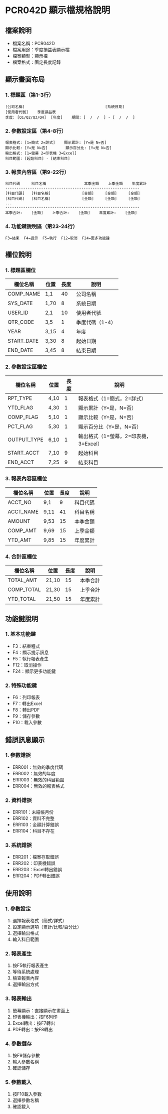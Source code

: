 # PCR042D 顯示檔規格說明

## 檔案說明
- 檔案名稱：PCR042D
- 檔案用途：季度損益表顯示檔
- 檔案類型：顯示檔
- 檔案格式：固定長度記錄

## 顯示畫面布局

### 1. 標題區（第1-3行）
```
[公司名稱]                                    [系統日期]
[使用者代號]    季度損益表
季度: [Q1/Q2/Q3/Q4]  [年度]    期間: [  /  /  ] - [  /  /  ]
```

### 2. 參數設定區（第4-8行）
```
報表格式: [1=簡式 2=詳式]    顯示累計: [Y=是 N=否]
顯示比較: [Y=是 N=否]        顯示百分比: [Y=是 N=否]
輸出格式: [1=螢幕 2=印表機 3=Excel]
科目範圍: [起始科目] - [結束科目]
```

### 3. 報表內容區（第9-22行）
```
科目代碼     科目名稱                 本季金額    上季金額    年度累計
------------------------------------------------------------
[科目代碼]   [科目名稱]              [金額]     [金額]     [金額]
[科目代碼]   [科目名稱]              [金額]     [金額]     [金額]
...
------------------------------------------------------------
本季合計:    [金額]    上季合計:    [金額]    年度累計:    [金額]
```

### 4. 功能鍵說明區（第23-24行）
```
F3=結束  F4=提示  F5=執行  F12=取消  F24=更多功能鍵
```

## 欄位說明

### 1. 標題區欄位
| 欄位名稱 | 位置 | 長度 | 說明 |
|----------|------|------|------|
| COMP_NAME | 1,1 | 40 | 公司名稱 |
| SYS_DATE | 1,70 | 8 | 系統日期 |
| USER_ID | 2,1 | 10 | 使用者代號 |
| QTR_CODE | 3,5 | 1 | 季度代碼（1-4） |
| YEAR | 3,15 | 4 | 年度 |
| START_DATE | 3,30 | 8 | 起始日期 |
| END_DATE | 3,45 | 8 | 結束日期 |

### 2. 參數設定區欄位
| 欄位名稱 | 位置 | 長度 | 說明 |
|----------|------|------|------|
| RPT_TYPE | 4,10 | 1 | 報表格式（1=簡式，2=詳式） |
| YTD_FLAG | 4,30 | 1 | 顯示累計（Y=是，N=否） |
| COMP_FLAG | 5,10 | 1 | 顯示比較（Y=是，N=否） |
| PCT_FLAG | 5,30 | 1 | 顯示百分比（Y=是，N=否） |
| OUTPUT_TYPE | 6,10 | 1 | 輸出格式（1=螢幕，2=印表機，3=Excel） |
| START_ACCT | 7,10 | 9 | 起始科目 |
| END_ACCT | 7,25 | 9 | 結束科目 |

### 3. 報表內容區欄位
| 欄位名稱 | 位置 | 長度 | 說明 |
|----------|------|------|------|
| ACCT_NO | 9,1 | 9 | 科目代碼 |
| ACCT_NAME | 9,11 | 41 | 科目名稱 |
| AMOUNT | 9,53 | 15 | 本季金額 |
| COMP_AMT | 9,69 | 15 | 上季金額 |
| YTD_AMT | 9,85 | 15 | 年度累計 |

### 4. 合計區欄位
| 欄位名稱 | 位置 | 長度 | 說明 |
|----------|------|------|------|
| TOTAL_AMT | 21,10 | 15 | 本季合計 |
| COMP_TOTAL | 21,30 | 15 | 上季合計 |
| YTD_TOTAL | 21,50 | 15 | 年度累計 |

## 功能鍵說明

### 1. 基本功能鍵
- F3：結束程式
- F4：顯示提示訊息
- F5：執行報表產生
- F12：取消操作
- F24：顯示更多功能鍵

### 2. 特殊功能鍵
- F6：列印報表
- F7：轉出Excel
- F8：轉出PDF
- F9：儲存參數
- F10：載入參數

## 錯誤訊息顯示

### 1. 參數錯誤
- ERR001：無效的季度代碼
- ERR002：無效的年度
- ERR003：無效的科目範圍
- ERR004：無效的報表格式

### 2. 資料錯誤
- ERR101：未結帳月份
- ERR102：資料不完整
- ERR103：金額計算錯誤
- ERR104：科目不存在

### 3. 系統錯誤
- ERR201：檔案存取錯誤
- ERR202：印表機錯誤
- ERR203：Excel轉出錯誤
- ERR204：PDF轉出錯誤

## 使用說明

### 1. 參數設定
1. 選擇報表格式（簡式/詳式）
2. 設定顯示選項（累計/比較/百分比）
3. 選擇輸出格式
4. 輸入科目範圍

### 2. 報表產生
1. 按F5執行報表產生
2. 等待系統處理
3. 檢查報表內容
4. 選擇輸出方式

### 3. 報表輸出
1. 螢幕顯示：直接顯示在畫面上
2. 印表機輸出：按F6列印
3. Excel轉出：按F7轉出
4. PDF轉出：按F8轉出

### 4. 參數儲存
1. 按F9儲存參數
2. 輸入參數名稱
3. 確認儲存

### 5. 參數載入
1. 按F10載入參數
2. 選擇參數名稱
3. 確認載入 